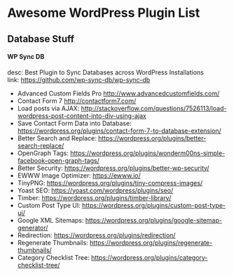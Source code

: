 # Awesome WordPress Plugin List


## Database Stuff

#### WP Sync DB 
  desc: Best Plugin to Sync Databases across WordPress Installations  
  link: https://github.com/wp-sync-db/wp-sync-db
  
  
- Advanced Custom Fields Pro 
  http://www.advancedcustomfields.com/ 
- Contact Form 7 http://contactform7.com/ 
- Load posts via AJAX: http://stackoverflow.com/questions/7526113/load-wordpress-post-content-into-div-using-ajax 
- Save Contact Form Data into Database: https://wordpress.org/plugins/contact-form-7-to-database-extension/ 
- Better Search and Replace: https://wordpress.org/plugins/better-search-replace/ 
- OpenGraph Tags: https://wordpress.org/plugins/wonderm00ns-simple-facebook-open-graph-tags/ 
- Better Security: https://wordpress.org/plugins/better-wp-security/ 
- EWWW Image Optimizer: https://ewww.io/ 
- TinyPNG: https://wordpress.org/plugins/tiny-compress-images/ 
- Yoast SEO: https://yoast.com/wordpress/plugins/seo/ 
- Timber: https://wordpress.org/plugins/timber-library/ 
- Custom Post Type UI: https://wordpress.org/plugins/custom-post-type-ui/ 
- Google XML Sitemaps: https://wordpress.org/plugins/google-sitemap-generator/ 
- Redirection: https://wordpress.org/plugins/redirection/ 
- Regenerate Thumbnails: https://wordpress.org/plugins/regenerate-thumbnails/ 
- Category Checklist Tree: https://wordpress.org/plugins/category-checklist-tree/ 